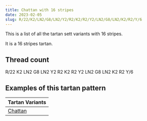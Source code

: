 ```yaml
---
title: Chattan with 16 stripes
date: 2023-02-05
slug: R/22/K2/LN2/G8/LN2/Y2/R2/K2/R2/Y2/LN2/G8/LN2/K2/R2/Y/6
---
```

This is a list of all the tartan sett variants with 16 stripes.

It is a 16 stripes tartan.


## Thread count
R/22 K2 LN2 G8 LN2 Y2 R2 K2 R2 Y2 LN2 G8 LN2 K2 R2 Y/6

## Examples of this tartan pattern

| Tartan Variants |
|---------------|
| [Chattan](/variants/r/22/k2/ln2/g8/ln2/y2/r2/k2/r2/y2/ln2/g8/ln2/k2/r2/y/6-g008000-k000000-lne0e0e0-rc00000-yf0c000)||

